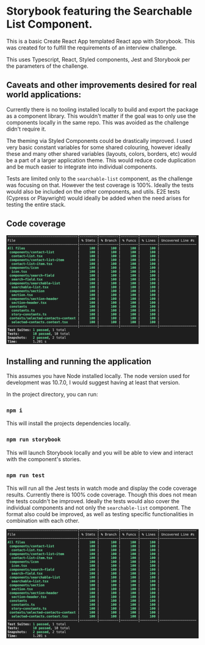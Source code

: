 # Storybook featuring the Searchable List Component.

This is a basic Create React App templated React app with Storybook. This was created for to fulfill the requirements of an interview challenge.

This uses Typescript, React, Styled components, Jest and Storybook per the parameters of the challenge.

## Caveats and other improvements desired for real world applications:

Currently there is no tooling installed locally to build and export the package as a component library. This wouldn't matter if the goal was to only use the components locally in the same repo. This was avoided as the challenge didn't require it.

The theming via Styled Components could be drastically improved. I used very basic constant variables for some shared colouring, however ideally these and many other shared variables (layouts, colors, borders, etc) would be a part of a larger application theme. This would reduce code duplication and be much easier to integrate into individual components.

Tests are limited only to the `searchable-list` component, as the challenge was focusing on that. However the test coverage is 100%. Ideally the tests would also be included on the other components, and utils. E2E tests (Cypress or Playwright) would ideally be added when the need arises for testing the entire stack.

## Code coverage

![Code coverage results](public/code_coverage.png)

## Installing and running the application

This assumes you have Node installed locally. The node version used for development was 10.7.0, I would suggest having at least that version.

In the project directory, you can run:

### `npm i`

This will install the projects dependencies locally.

### `npm run storybook`

This will launch Storybook locally and you will be able to view and interact with the component's stories.

### `npm run test`

This will run all the Jest tests in watch mode and display the code coverage results. Currently there is 100% code coverage. Though this does not mean the tests couldn't be improved. Ideally the tests would also cover the individual components and not only the `searchable-list` component. The format also could be improved, as well as testing specific functionalities in combination with each other.

![Code coverage results currently](public/code_coverage.png)
